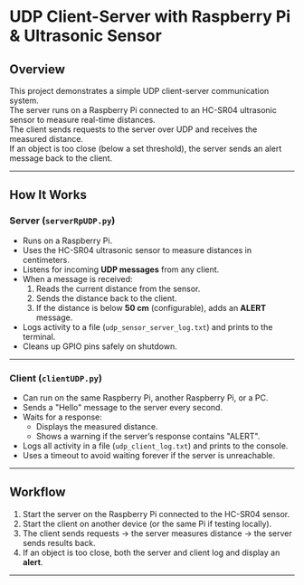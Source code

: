 # UDP Client-Server with Raspberry Pi & Ultrasonic Sensor

## Overview
This project demonstrates a simple UDP client-server communication system.  
The server runs on a Raspberry Pi connected to an HC-SR04 ultrasonic sensor to measure real-time distances.  
The client sends requests to the server over UDP and receives the measured distance.  
If an object is too close (below a set threshold), the server sends an alert message back to the client.

---

## How It Works

### Server (`serverRpUDP.py`)
- Runs on a Raspberry Pi.
- Uses the HC-SR04 ultrasonic sensor to measure distances in centimeters.
- Listens for incoming **UDP messages** from any client.
- When a message is received:
  1. Reads the current distance from the sensor.
  2. Sends the distance back to the client.
  3. If the distance is below **50 cm** (configurable), adds an **ALERT** message.
- Logs activity to a file (`udp_sensor_server_log.txt`) and prints to the terminal.
- Cleans up GPIO pins safely on shutdown.

---

### Client (`clientUDP.py`)
- Can run on the same Raspberry Pi, another Raspberry Pi, or a PC.
- Sends a "Hello" message to the server every second.
- Waits for a response:
  - Displays the measured distance.
  - Shows a warning if the server’s response contains "ALERT".
- Logs all activity in a file (`udp_client_log.txt`) and prints to the console.
- Uses a timeout to avoid waiting forever if the server is unreachable.

---

## Workflow
1. Start the server on the Raspberry Pi connected to the HC-SR04 sensor.
2. Start the client on another device (or the same Pi if testing locally).
3. The client sends requests → the server measures distance → the server sends results back.
4. If an object is too close, both the server and client log and display an **alert**.

---


